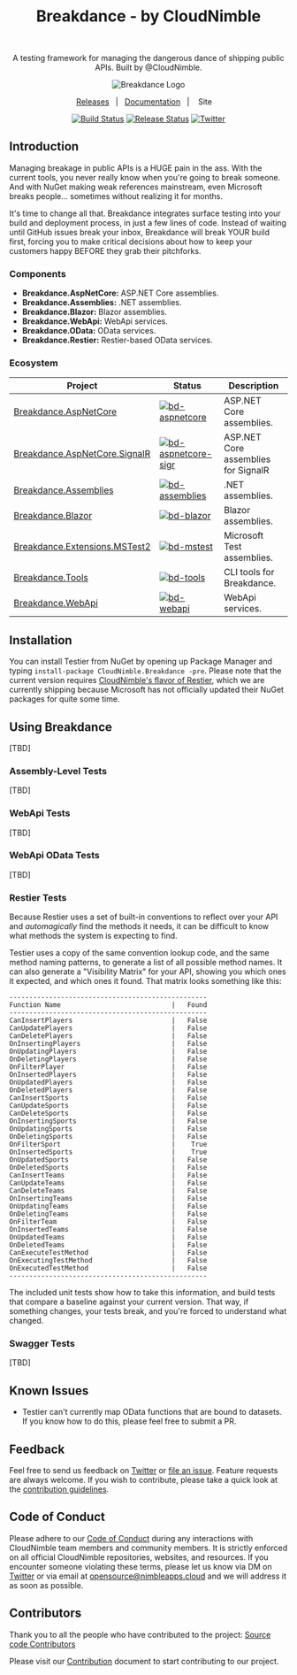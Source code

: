<h1 align="center">Breakdance - by CloudNimble</h1> <br>
<p align="center">
  A testing framework for managing the dangerous dance of shipping public APIs. Built by @CloudNimble.
</p>

<div align="center">

<img src="https://cloud.githubusercontent.com/assets/1657085/26813617/6489768e-4a4d-11e7-8a49-3864333ebde9.png" alt="Breakdance Logo">

[Releases][release-link]&nbsp;&nbsp;&nbsp;|&nbsp;&nbsp;&nbsp;[Documentation][doc-link]&nbsp;&nbsp;&nbsp;|&nbsp;&nbsp;&nbsp; Site &nbsp;&nbsp;&nbsp;

[![Build Status][devops-build-img]][devops-build]
[![Release Status][devops-release-img]][devops-release]
[![Twitter][twitter-img]][twitter-intent]

</div>

## Introduction
Managing breakage in public APIs is a HUGE pain in the ass. With the current tools, you never really know when you're going to break someone. And with NuGet
making weak references mainstream, even Microsoft breaks people... sometimes without realizing it for months.

It's time to change all that. Breakdance integrates surface testing into your build and deployment process, in just a few lines of code. Instead of waiting until GitHub issues break your inbox, Breakdance will break YOUR build first, forcing you to make critical decisions about how to keep your customers happy BEFORE they grab their pitchforks.

### Components
- **Breakdance.AspNetCore:**     ASP.NET Core assemblies.
- **Breakdance.Assemblies:**     .NET assemblies.
- **Breakdance.Blazor:**         Blazor assemblies.
- **Breakdance.WebApi:**         WebApi services.
- **Breakdance.OData:**          OData services.
- **Breakdance.Restier:**        Restier-based OData services.

### Ecosystem

| Project | Status | Description |
|---------|--------|-------------|
| [Breakdance.AspNetCore][bd-aspnetcore-nuget]    | [![bd-aspnetcore][bd-aspnetcore-nuget-img]][bd-aspnetcore-nuget] | ASP.NET Core assemblies.
| [Breakdance.AspNetCore.SignalR][bd-aspnetcore-sigr-nuget]    | [![bd-aspnetcore-sigr][bd-aspnetcore-sigr-nuget-img]][bd-aspnetcore-sigr-nuget] | ASP.NET Core assemblies for SignalR
| [Breakdance.Assemblies][bd-assemblies-nuget]    | [![bd-assemblies][bd-assemblies-nuget-img]][bd-assemblies-nuget] | .NET assemblies.
| [Breakdance.Blazor][bd-blazor-nuget]    | [![bd-blazor][bd-blazor-nuget-img]][bd-blazor-nuget] | Blazor assemblies.
| [Breakdance.Extensions.MSTest2][bd-mstest-nuget]    | [![bd-mstest][bd-mstest-nuget-img]][bd-mstest-nuget] | Microsoft Test assemblies.
| [Breakdance.Tools][bd-tools-nuget]    | [![bd-tools][bd-tools-nuget-img]][bd-tools-nuget] | CLI tools  for Breakdance.
| [Breakdance.WebApi][bd-webapi-nuget]    | [![bd-webapi][bd-webapi-nuget-img]][bd-webapi-nuget] | WebApi services.

## Installation

You can install Testier from NuGet by opening up Package Manager and typing `install-package CloudNimble.Breakdance -pre`. Please note that the current version 
requires [CloudNimble's flavor of Restier](https://github.com/robertmclaws/RESTier), which we are currently shipping because Microsoft has not officially updated 
their NuGet packages for quite some time.

## Using Breakdance
[TBD]

### Assembly-Level Tests
[TBD]

### WebApi Tests
[TBD]

### WebApi OData Tests
[TBD]

### Restier Tests
Because Restier uses a set of built-in conventions to reflect over your API and _automagically_ find the methods it needs, it can be difficult to know what methods the system is expecting to find.

Testier uses a copy of the same convention lookup code, and the same method naming patterns, to generate a list of all possible method names. It can also generate a "Visibility Matrix" for your API, showing you which ones it expected, and which ones it found. That matrix looks something like this:

```
--------------------------------------------------
Function Name                            |   Found
--------------------------------------------------
CanInsertPlayers                         |   False
CanUpdatePlayers                         |   False
CanDeletePlayers                         |   False
OnInsertingPlayers                       |   False
OnUpdatingPlayers                        |   False
OnDeletingPlayers                        |   False
OnFilterPlayer                           |   False
OnInsertedPlayers                        |   False
OnUpdatedPlayers                         |   False
OnDeletedPlayers                         |   False
CanInsertSports                          |   False
CanUpdateSports                          |   False
CanDeleteSports                          |   False
OnInsertingSports                        |   False
OnUpdatingSports                         |   False
OnDeletingSports                         |   False
OnFilterSport                            |    True
OnInsertedSports                         |    True
OnUpdatedSports                          |   False
OnDeletedSports                          |   False
CanInsertTeams                           |   False
CanUpdateTeams                           |   False
CanDeleteTeams                           |   False
OnInsertingTeams                         |   False
OnUpdatingTeams                          |   False
OnDeletingTeams                          |   False
OnFilterTeam                             |   False
OnInsertedTeams                          |   False
OnUpdatedTeams                           |   False
OnDeletedTeams                           |   False
CanExecuteTestMethod                     |   False
OnExecutingTestMethod                    |   False
OnExecutedTestMethod                     |   False
--------------------------------------------------
```

The included unit tests show how to take this information, and build tests that compare a baseline against your current version. That way, if something changes, your tests break, and you're forced to understand what changed.

### Swagger Tests
[TBD]

## Known Issues

- Testier can't currently map OData functions that are bound to datasets. If you know how to do this, please feel free to submit a PR.

## Feedback

Feel free to send us feedback on [Twitter][twitter-link] or [file an issue][issues-link]. Feature requests are always welcome. If you wish to contribute, please take a quick look at the [contribution guidelines](./.github/CONTRIBUTING.md).

## Code of Conduct

Please adhere to our [Code of Conduct](./CODE_OF_CONDUCT.md) during any interactions with 
CloudNimble team members and community members. It is strictly enforced on all official CloudNimble
repositories, websites, and resources. If you encounter someone violating
these terms, please let us know via DM on [Twitter][twitter-link] or via email at opensource@nimbleapps.cloud and we will address it as soon as possible.

## Contributors

Thank you to all the people who have contributed to the project: [Source code Contributors][contri-link]

Please visit our [Contribution](./.github/CONTRIBUTING.md) document to start contributing to our project.

<!-- Base Link References -->
[project-link]: https://github.com/CloudNimble/Breakdance/
[release-link]: https://github.com/CloudNimble/Breakdance/releases
[doc-link]: https://github.com/CloudNimble/Breakdance/tree/main/docs
[contri-link]: https://github.com/CloudNimble/Breakdance/graphs/contributors
[issues-link]: https://github.com/CloudNimble/Breakdance/issues

[twitter-link]: https://twitter.com/cloud_nimble
[twitter-intent]:https://twitter.com/intent/tweet?via=cloud_nimble&text=Check%20out%20Breakdance%2C%20the%20framework%20for%20reliable%2C%20distributed%2C%20scalable%2C%20cross-platform%20event%20processing%20on%20.NET.&hashtags=dotnetcore%2Cazure
[twitter-img]:https://img.shields.io/badge/share-on%20twitter-55acee.svg?style=for-the-badge&logo=twitter

<!-- CI/CD Link References -->

[devops-build]:https://dev.azure.com/cloudnimble/Breakdance/_build/latest?definitionId=10
[devops-release]:https://dev.azure.com/cloudnimble/Breakdance/_release?view=all&definitionId=2

[devops-build-img]:https://img.shields.io/azure-devops/build/cloudnimble/breakdance/10.svg?style=for-the-badge&logo=azuredevops
[devops-release-img]:https://img.shields.io/azure-devops/release/cloudnimble/7f9e2e9c-c38f-43dd-a5f2-0b909c883db2/2/2.svg?style=for-the-badge&logo=azuredevops

<!-- Ecosystem Link References -->

[bd-aspnetcore-nuget]: https://www.nuget.org/packages/Breakdance.AspNetCore
[bd-aspnetcore-sigr-nuget]: https://www.nuget.org/packages/Breakdance.AspNetCore.SignalR
[bd-assemblies-nuget]: https://www.nuget.org/packages/Breakdance.Assemblies
[bd-blazor-nuget]: https://www.nuget.org/packages/Breakdance.Blazor
[bd-mstest-nuget]: https://www.nuget.org/packages/Breakdance.Extensions.MSTest2
[bd-tools-nuget]: https://www.nuget.org/packages/Breakdance.Tools
[bd-webapi-nuget]: https://www.nuget.org/packages/Breakdance.WebApi

[bd-aspnetcore-nuget-img]: https://img.shields.io/nuget/v/Breakdance.AspNetCore?label=NuGet&logo=NuGet&style=for-the-badge
[bd-aspnetcore-sigr-nuget-img]: https://img.shields.io/nuget/v/Breakdance.AspNetCore.SignalR?label=NuGet&logo=NuGet&style=for-the-badge
[bd-assemblies-nuget-img]: https://img.shields.io/nuget/v/Breakdance.Assemblies?label=NuGet&logo=NuGet&style=for-the-badge
[bd-blazor-nuget-img]: https://img.shields.io/nuget/v/Breakdance.Blazor?label=NuGet&logo=NuGet&style=for-the-badge
[bd-mstest-nuget-img]: https://img.shields.io/nuget/v/Breakdance.Extensions.MSTest2?label=NuGet&logo=NuGet&style=for-the-badge
[bd-tools-nuget-img]: https://img.shields.io/nuget/v/Breakdance.Tools?label=NuGet&logo=NuGet&style=for-the-badge
[bd-webapi-nuget-img]: https://img.shields.io/nuget/v/Breakdance.WebApi?label=NuGet&logo=NuGet&style=for-the-badge